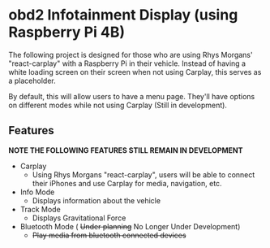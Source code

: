 # obd2 Infotainment Display (using Raspberry Pi 4B)
The following project is designed for those who are using Rhys Morgans' "react-carplay" with a Raspberry Pi in their vehicle. Instead of having a white loading screen on their screen when not using Carplay, this serves as a placeholder. 

By default, this will allow users to have a menu page. They'll have options on different modes while not using Carplay (Still in development).

## Features
**NOTE THE FOLLOWING FEATURES STILL REMAIN IN DEVELOPMENT**
- Carplay
    - Using Rhys Morgans "react-carplay", users will be able to connect their iPhones and use Carplay for media, navigation, etc.
- Info Mode
    - Displays information about the vehicle
- Track Mode
    - Displays Gravitational Force
- Bluetooth Mode ( ~~Under planning~~ No Longer Under Development)
    - ~~Play media from bluetooth connected devices~~